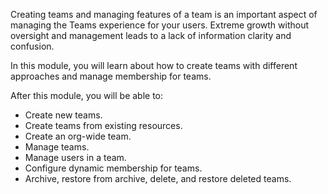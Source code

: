 Creating teams and managing features of a team is an important aspect of managing the Teams experience for your users. Extreme growth without oversight and management leads to a lack of information clarity and confusion.

In this module, you will learn about how to create teams with different approaches and manage membership for teams.

 
After this module, you will be able to: 

- Create new teams.
- Create teams from existing resources.
- Create an org-wide team.
- Manage teams.
- Manage users in a team.
- Configure dynamic membership for teams.
- Archive, restore from archive, delete, and restore deleted teams.
 
